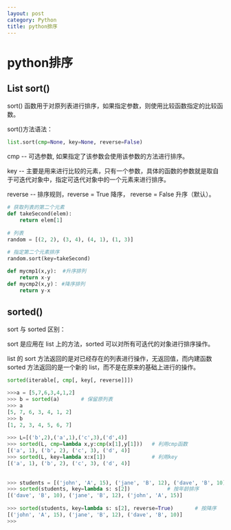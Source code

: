 ```yaml
---
layout: post
category: Python
title: python排序
---
```


# python排序

## List sort()
sort() 函数用于对原列表进行排序，如果指定参数，则使用比较函数指定的比较函数。

sort()方法语法：

```python
list.sort(cmp=None, key=None, reverse=False)
```

cmp -- 可选参数, 如果指定了该参数会使用该参数的方法进行排序。

key -- 主要是用来进行比较的元素，只有一个参数，具体的函数的参数就是取自于可迭代对象中，指定可迭代对象中的一个元素来进行排序。

reverse -- 排序规则，reverse = True 降序， reverse = False 升序（默认）。


```python
# 获取列表的第二个元素
def takeSecond(elem):
    return elem[1]
 
# 列表
random = [(2, 2), (3, 4), (4, 1), (1, 3)]
 
# 指定第二个元素排序
random.sort(key=takeSecond)
```

```python
def mycmp1(x,y):  #升序排列
    return x-y
def mycmp2(x,y)： #降序排列
    return y-x
```

## sorted()
sort 与 sorted 区别：

sort 是应用在 list 上的方法，sorted 可以对所有可迭代的对象进行排序操作。

list 的 sort 方法返回的是对已经存在的列表进行操作，无返回值，而内建函数 sorted 方法返回的是一个新的 list，而不是在原来的基础上进行的操作。

```python
sorted(iterable[, cmp[, key[, reverse]]])

```

```python
>>>a = [5,7,6,3,4,1,2]
>>> b = sorted(a)       # 保留原列表
>>> a 
[5, 7, 6, 3, 4, 1, 2]
>>> b
[1, 2, 3, 4, 5, 6, 7]
 
>>> L=[('b',2),('a',1),('c',3),('d',4)]
>>> sorted(L, cmp=lambda x,y:cmp(x[1],y[1]))   # 利用cmp函数
[('a', 1), ('b', 2), ('c', 3), ('d', 4)]
>>> sorted(L, key=lambda x:x[1])               # 利用key
[('a', 1), ('b', 2), ('c', 3), ('d', 4)]
 
 
>>> students = [('john', 'A', 15), ('jane', 'B', 12), ('dave', 'B', 10)]
>>> sorted(students, key=lambda s: s[2])            # 按年龄排序
[('dave', 'B', 10), ('jane', 'B', 12), ('john', 'A', 15)]
 
>>> sorted(students, key=lambda s: s[2], reverse=True)       # 按降序
[('john', 'A', 15), ('jane', 'B', 12), ('dave', 'B', 10)]
>>>
```



